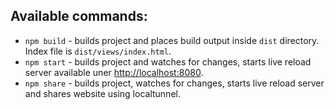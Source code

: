 ## Available commands:
- `npm build` - builds project and places build output inside `dist` directory. Index file is `dist/views/index.html`.
- `npm start` - builds project and watches for changes, starts live reload server available uner [http://localhost:8080](http://localhost:8080).
- `npm share` - builds project, watches for changes, starts live reload server and shares website using localtunnel.
